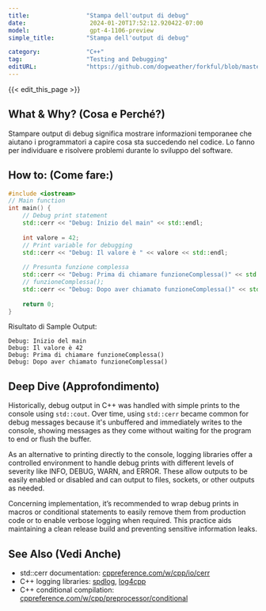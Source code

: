```yaml
---
title:                "Stampa dell'output di debug"
date:                  2024-01-20T17:52:12.920422-07:00
model:                 gpt-4-1106-preview
simple_title:         "Stampa dell'output di debug"

category:             "C++"
tag:                  "Testing and Debugging"
editURL:              "https://github.com/dogweather/forkful/blob/master/content/it/cpp/printing-debug-output.md"
---
```


{{< edit_this_page >}}

## What & Why? (Cosa e Perché?)
Stampare output di debug significa mostrare informazioni temporanee che aiutano i programmatori a capire cosa sta succedendo nel codice. Lo fanno per individuare e risolvere problemi durante lo sviluppo del software.

## How to: (Come fare:)
```C++
#include <iostream>
// Main function
int main() {
    // Debug print statement
    std::cerr << "Debug: Inizio del main" << std::endl;
    
    int valore = 42;
    // Print variable for debugging
    std::cerr << "Debug: Il valore è " << valore << std::endl;
    
    // Presunta funzione complessa
    std::cerr << "Debug: Prima di chiamare funzioneComplessa()" << std::endl;
    // funzioneComplessa();
    std::cerr << "Debug: Dopo aver chiamato funzioneComplessa()" << std::endl;
    
    return 0;
}
```
Risultato di Sample Output:
```
Debug: Inizio del main
Debug: Il valore è 42
Debug: Prima di chiamare funzioneComplessa()
Debug: Dopo aver chiamato funzioneComplessa()
```

## Deep Dive (Approfondimento)
Historically, debug output in C++ was handled with simple prints to the console using `std::cout`. Over time, using `std::cerr` became common for debug messages because it's unbuffered and immediately writes to the console, showing messages as they come without waiting for the program to end or flush the buffer.

As an alternative to printing directly to the console, logging libraries offer a controlled environment to handle debug prints with different levels of severity like INFO, DEBUG, WARN, and ERROR. These allow outputs to be easily enabled or disabled and can output to files, sockets, or other outputs as needed.

Concerning implementation, it’s recommended to wrap debug prints in macros or conditional statements to easily remove them from production code or to enable verbose logging when required. This practice aids maintaining a clean release build and preventing sensitive information leaks.

## See Also (Vedi Anche)
- std::cerr documentation: [cppreference.com/w/cpp/io/cerr](https://en.cppreference.com/w/cpp/io/cerr)
- C++ logging libraries: [spdlog](https://github.com/gabime/spdlog), [log4cpp](http://log4cpp.sourceforge.net/)
- C++ conditional compilation: [cppreference.com/w/cpp/preprocessor/conditional](https://en.cppreference.com/w/cpp/preprocessor/conditional)
